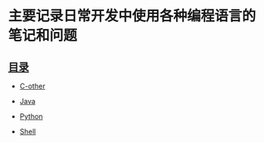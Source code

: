 # 主要记录日常开发中使用各种编程语言的笔记和问题


## [目录](https://github.com/zhangymPerson/learning-notes/tree/master/programming-language)

- [C-other](https://github.com/zhangymPerson/learning-notes/tree/master/programming-language/C-other)

- [Java](https://github.com/zhangymPerson/learning-notes/tree/master/programming-language/Java)

- [Python](https://github.com/zhangymPerson/learning-notes/tree/master/programming-language/Python)

- [Shell](https://github.com/zhangymPerson/learning-notes/tree/master/programming-language/Shell)



